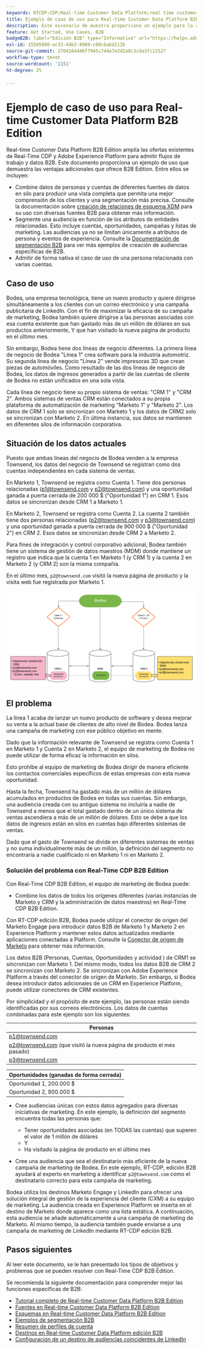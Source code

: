 ```yaml
---
keywords: RTCDP;CDP;Real-time Customer Data Platform;real time customer data platform;real time cdp;cdp;rtcdp
title: Ejemplo de caso de uso para Real-time Customer Data Platform B2B Edition
description: Este escenario de muestra proporciona un ejemplo para la configuración de la implementación de Adobe Real-time Customer Data Platform B2B Edition.
feature: Get Started, Use Cases, B2B
badgeB2B: label="Edición B2B" type="Informative" url="https://helpx.adobe.com/legal/product-descriptions/real-time-customer-data-platform-b2b-edition-prime-and-ultimate-packages.html newtab=true"
exl-id: 15505980-ac33-44b2-8989-c08cbabd212b
source-git-commit: 2704184446f7945c744e7e2d2a8c3cda3fc12527
workflow-type: tm+mt
source-wordcount: '1151'
ht-degree: 2%

---
```


# Ejemplo de caso de uso para Real-time Customer Data Platform B2B Edition

Real-time Customer Data Platform B2B Edition amplía las ofertas existentes de Real-Time CDP y Adobe Experience Platform para admitir flujos de trabajo y datos B2B. Este documento proporciona un ejemplo de uso que demuestra las ventajas adicionales que ofrece B2B Edition. Entre ellos se incluyen:

- Combine datos de personas y cuentas de diferentes fuentes de datos en silo para producir una vista completa que permita una mejor comprensión de los clientes y una segmentación más precisa. Consulte la documentación sobre [creación de relaciones de esquema XDM](./schemas/b2b.md) para su uso con diversas fuentes B2B para obtener más información.
- Segmente una audiencia en función de los atributos de entidades relacionadas. Esto incluye cuentas, oportunidades, campañas y listas de marketing. Las audiencias ya no se limitan únicamente a atributos de persona y eventos de experiencia. Consulte la [Documentación de segmentación B2B](./segmentation/b2b.md) para ver más ejemplos de creación de audiencias específicas de B2B.
- Admitir de forma nativa el caso de uso de una persona relacionada con varias cuentas.

## Caso de uso

Bodea, una empresa tecnológica, tiene un nuevo producto y quiere dirigirse simultáneamente a los clientes con un correo electrónico y una campaña publicitaria de LinkedIn. Con el fin de maximizar la eficacia de su campaña de marketing, Bodea también quiere dirigirse a las personas asociadas con esa cuenta existente que han gastado más de un millón de dólares en sus productos anteriormente, Y que han visitado la nueva página de producto en el último mes.

Sin embargo, Bodea tiene dos líneas de negocio diferentes. La primera línea de negocio de Bodea &quot;Línea 1&quot; crea software para la industria automotriz. Su segunda línea de negocio &quot;Línea 2&quot; vende impresoras 3D que crean piezas de automóviles. Como resultado de las dos líneas de negocio de Bodea, los datos de ingresos generados a partir de las cuentas de cliente de Bodea no están unificados en una sola vista.

Cada línea de negocio tiene su propio sistema de ventas: &quot;CRM 1&quot; y &quot;CRM 2&quot;. Ambos sistemas de ventas CRM están conectados a su propia plataforma de automatización de marketing &quot;Marketo 1&quot; y &quot;Marketo 2&quot;. Los datos de CRM 1 solo se sincronizan con Marketo 1 y los datos de CRM2 solo se sincronizan con Marketo 2. En última instancia, sus datos se mantienen en diferentes silos de información corporativa.

## Situación de los datos actuales

Puesto que ambas líneas del negocio de Bodea venden a la empresa Townsend, los datos del negocio de Townsend se registran como dos cuentas independientes en cada sistema de ventas.

En Marketo 1, Townsend se registra como Cuenta 1. Tiene dos personas relacionadas (p1@townsend.com y p2@townsend.com) y una oportunidad ganada a puerta cerrada de 200 000 $ (&quot;Oportunidad 1&quot;) en CRM 1. Esos datos se sincronizan desde CRM 1 a Marketo 1.

En Marketo 2, Townsend se registra como Cuenta 2. La cuenta 2 también tiene dos personas relacionadas (p2@townsend.com y p3@townsend.com) y una oportunidad ganada a puerta cerrada de 900 000 $ (&quot;Oportunidad 2&quot;) en CRM 2. Esos datos se sincronizan desde CRM 2 a Marketo 2.

Para fines de integración y control corporativo adicional, Bodea también tiene un sistema de gestión de datos maestros (MDM) donde mantiene un registro que indica que la cuenta 1 en Marketo 1 (y CRM 1) y la cuenta 2 en Marketo 2 (y CRM 2) son la misma compañía.

En el último mes, `p2@townsend.com` visitó la nueva página de producto y la visita web fue registrada por Marketo 1.

![diagrama de información de cuenta](./assets/account-info.png)

## El problema

La línea 1 acaba de lanzar un nuevo producto de software y desea mejorar su venta a la actual base de clientes de alto nivel de Bodea. Bodea lanza una campaña de marketing con ese público objetivo en mente.

Dado que la información relevante de Townsend se registra como Cuenta 1 en Marketo 1 y Cuenta 2 en Marketo 2, el equipo de marketing de Bodea no puede utilizar de forma eficaz la información en silos.

Esto prohíbe al equipo de marketing de Bodea dirigir de manera eficiente los contactos comerciales específicos de estas empresas con esta nueva oportunidad.

Hasta la fecha, Townsend ha gastado más de un millón de dólares acumulados en productos de Bodea en todas sus cuentas. Sin embargo, una audiencia creada con su antiguo sistema no incluiría a nadie de Townsend a menos que el total gastado dentro de un único sistema de ventas ascendiera a más de un millón de dólares. Esto se debe a que los datos de ingresos están en silos en cuentas bajo diferentes sistemas de ventas.

Dado que el gasto de Townsend se divide en diferentes sistemas de ventas y no suma individualmente más de un millón, la definición del segmento no encontraría a nadie cualificado ni en Marketo 1 ni en Marketo 2.

### Solución del problema con Real-Time CDP B2B Edition

Con Real-Time CDP B2B Edition, el equipo de marketing de Bodea puede:

- Combine los datos de todos los orígenes diferentes (varias instancias de Marketo y CRM y la administración de datos maestros) en Real-Time CDP B2B Edition.

Con RT-CDP edición B2B, Bodea puede utilizar el conector de origen del Marketo Engage para introducir datos B2B de Marketo 1 y Marketo 2 en Experience Platform y mantener estos datos actualizados mediante aplicaciones conectadas a Platform. Consulte la [Conector de origen de Marketo](../sources/connectors/adobe-applications/marketo/marketo.md) para obtener más información.

Los datos B2B (Personas, Cuentas, Oportunidades y actividad ) de CRM1 se sincronizan con Marketo 1. Del mismo modo, todos los datos B2B de CRM 2 se sincronizan con Marketo 2. Se sincronizan con Adobe Experience Platform a través del conector de origen de Marketo. Sin embargo, si Bodea desea introducir datos adicionales de un CRM en Experience Platform, puede utilizar conectores de CRM existentes.

Por simplicidad y el propósito de este ejemplo, las personas están siendo identificadas por sus correos electrónicos. Los datos de cuentas combinadas para este ejemplo son los siguientes:

| Personas |
|---|
| p1@townsend.com |
| p2@townsend.com (que visitó la nueva página de producto el mes pasado) |
| p3@townsend.com |

| Oportunidades (ganadas de forma cerrada) |
|---|
| Oportunidad 1, 200.000 $ |
| Oportunidad 2, 900.000 $ |

- Cree audiencias únicas con estos datos agregados para diversas iniciativas de marketing. En este ejemplo, la definición del segmento encuentra todas las personas que:

   - Tener oportunidades asociadas (en TODAS las cuentas) que superen el valor de 1 millón de dólares
   - Y
   - Ha visitado la página de producto en el último mes

- Cree una audiencia que sea el destinatario más eficiente de la nueva campaña de marketing de Bodea. En este ejemplo, RT-CDP, edición B2B ayudará al experto en marketing a identificar `p2@townsend.com` como el destinatario correcto para esta campaña de marketing.

Bodea utiliza los destinos Marketo Engage y LinkedIn para ofrecer una solución integral de gestión de la experiencia del cliente (CXM) a su equipo de marketing. La audiencia creada en Experience Platform se inserta en el destino de Marketo donde aparece como una lista estática. A continuación, esta audiencia se añade automáticamente a una campaña de marketing de Marketo. Al mismo tiempo, la audiencia también puede enviarse a una campaña de marketing de LinkedIn mediante RT-CDP edición B2B.

## Pasos siguientes

Al leer este documento, se le han presentado los tipos de objetivos y problemas que se pueden resolver con Real-Time CDP B2B Edition.

Se recomienda la siguiente documentación para comprender mejor las funciones específicas de B2B:

- [Tutorial completo de Real-time Customer Data Platform B2B Edition](./b2b-tutorial.md)
- [Fuentes en Real-time Customer Data Platform B2B Edition](./sources/b2b.md)
- [Esquemas en Real-time Customer Data Platform B2B Edition](./schemas/b2b.md)
- [Ejemplos de segmentación B2B](./segmentation/b2b.md)
- [Resumen de perfiles de cuenta](./accounts/account-profile-overview.md)
- [Destinos en Real-time Customer Data Platform edición B2B](./destinations/b2b.md)
- [Configuración de un destino de audiencias coincidentes de LinkedIn](../destinations/catalog/social/linkedin.md)
